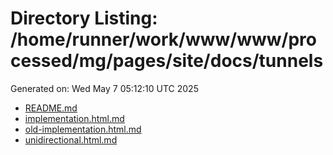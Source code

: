 # Directory Listing: /home/runner/work/www/www/processed/mg/pages/site/docs/tunnels
Generated on: Wed May  7 05:12:10 UTC 2025

- [README.md](README.md)
- [implementation.html.md](implementation.html.md)
- [old-implementation.html.md](old-implementation.html.md)
- [unidirectional.html.md](unidirectional.html.md)
